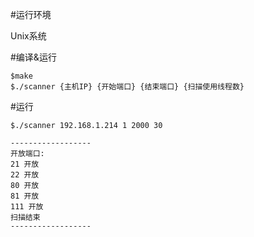 #运行环境

Unix系统

#编译&运行

	$make
	$./scanner {主机IP} {开始端口} {结束端口} {扫描使用线程数}

#运行

	$./scanner 192.168.1.214 1 2000 30

	------------------
	开放端口:
	21 开放
	22 开放
	80 开放
	81 开放
	111 开放
	扫描结束
	------------------
